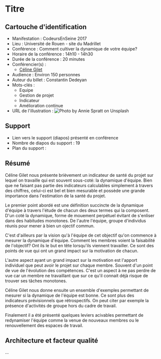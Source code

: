 # Titre

## Cartouche d'identification

 - Manifestation : CodeursEnSeine 2017
 - Lieu : Université de Rouen - site du Madrillet
 - Conférence : Comment cultiver la dynamique de votre équipe?
 - Horaire de la conférence : 14h10 - 14h30
 - Durée de la conférence : 20 minutes
 - Conférencier(s) :
   - [Céline Gilet](https://www.linkedin.com/in/c%C3%A9line-gilet-33794210/ "LinkedIn de Céline Gilet")
 - Audience : Environ 150 personnes
 - Auteur du billet : Constantin Dedeyan
 - Mots-clés : 
   * Equipe
   * Gestion de projet
   * Indicateur
   * Amélioration continue
 - URL de l'illustration : ![Photo by Annie Spratt on Unsplash](https://unsplash.com/photos/QckxruozjRg)

## Support
 - Lien vers le support (diapos) présenté en conférence
 - Nombre de diapos du support : 19
 - Plan du support :

## Résumé
Céline Gilet nous présente brièvement un indicateur de santé du projet sur lequel on travaille qui est souvent sous-coté: la dynamique d'équipe. Bien que ne faisant pas partie des indicateurs calculables simplement à travers des chiffres, celui-ci est bel et bien mesurable et possède une grande importance dans l'estimation de la santé du projet.

Le premier point abordé est une définition succincte de la dynamique d'équipe à travers l'étude de chacun des deux termes qui la composent.
D'un coté la dynamique, forme de mouement perpétuel évitant de s'enliser dans des habitudes monotones.
De l'autre l'équipe, groupe d'individus réunis pour mener à bien un ojectif commun.

C'est d'ailleurs par la vision qu'à l'équipe de cet objectif qu'on commence à mesurer la dynamique d'équipe. Comment les membres voient la faisabilité de l'objectif? Ont ils le but en tête lorsqu'ils viennent travailler. Ce sont des points de vue qui ont un grand impact sur la motivation de chacun.

L'autre aspect ayant un grand impact sur la motivation est l'apport individuel que peut avoir le projet sur chaque membre. Souvent d'un point de vue de l'évolution des compétences. C'est un aspect à ne pas perdre de vue car un membre ne travaillant que sur ce qu'il connait déjà risque de trouver ses tâches monotones.

Céline Gilet nous donne ensuite un ensemble d'exemples permettant de mesurer si la dynamique de l'équipe est bonne. Ce sont plus des indicateurs prévisionnels que rétrospectifs. On peut citer par exemple la présence d'activités de groupe hors du cadre de travail.

Finalement il a été présenté quelques leviers acivables permettant de redynamiser l'équipe comme la venue de nouveaux membres ou le renouvellement des espaces de travail.

## Architecture et facteur qualité
...
